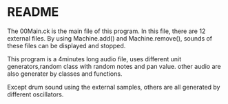 
# README

The 00Main.ck is the main file of this program. In this file, there are 12 external files. By using Machine.add() and Machine.remove(), sounds of these files can be displayed and stopped.

This program is a 4minutes long audio file, uses different unit generators,random class with random notes and pan value. other audio are also generater by classes and functions.

Except drum sound using the external samples, others are all generated by different oscillators.
